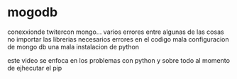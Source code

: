 # mogodb
conexxionde twitercon mongo... varios errores
entre algunas de las cosas
no importar las librerias necesarios
errores en el codigo
mala configuracion de mongo db
una mala instalacion de python

este video se enfoca en los problemas con python y sobre todo al momento de ejhecutar el pip
